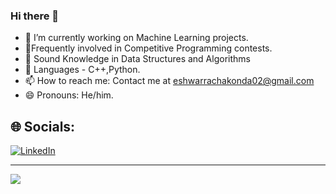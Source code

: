 ### Hi there 👋

- 🔭 I’m currently working on Machine Learning projects.
- 💬Frequently involved in Competitive Programming contests.
- 🌱 Sound Knowledge in Data Structures and Algorithms
- 👋  Languages - C++,Python.
- 📫 How to reach me: Contact me at eshwarrachakonda02@gmail.com
- 😄 Pronouns: He/him.




## 🌐 Socials:
 [![LinkedIn](https://img.shields.io/badge/LinkedIn-%230077B5.svg?logo=linkedin&logoColor=white)](https://linkedin.com/in/eshwarr) 










---
[![](https://visitcount.itsvg.in/api?id=eshwar756&icon=0&color=0)](https://visitcount.itsvg.in)

<!-- Proudly created with GPRM ( https://gprm.itsvg.in ) -->
